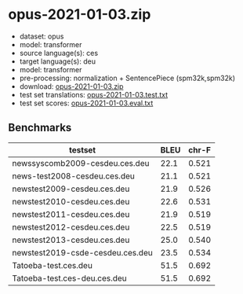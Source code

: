# opus-2021-01-03.zip

* dataset: opus
* model: transformer
* source language(s): ces
* target language(s): deu
* model: transformer
* pre-processing: normalization + SentencePiece (spm32k,spm32k)
* download: [opus-2021-01-03.zip](https://object.pouta.csc.fi/Tatoeba-MT-models/ces-deu/opus-2021-01-03.zip)
* test set translations: [opus-2021-01-03.test.txt](https://object.pouta.csc.fi/Tatoeba-MT-models/ces-deu/opus-2021-01-03.test.txt)
* test set scores: [opus-2021-01-03.eval.txt](https://object.pouta.csc.fi/Tatoeba-MT-models/ces-deu/opus-2021-01-03.eval.txt)

## Benchmarks

| testset               | BLEU  | chr-F |
|-----------------------|-------|-------|
| newssyscomb2009-cesdeu.ces.deu 	| 22.1 	| 0.521 |
| news-test2008-cesdeu.ces.deu 	| 21.1 	| 0.521 |
| newstest2009-cesdeu.ces.deu 	| 21.9 	| 0.526 |
| newstest2010-cesdeu.ces.deu 	| 22.6 	| 0.531 |
| newstest2011-cesdeu.ces.deu 	| 21.9 	| 0.519 |
| newstest2012-cesdeu.ces.deu 	| 22.5 	| 0.519 |
| newstest2013-cesdeu.ces.deu 	| 25.0 	| 0.540 |
| newstest2019-csde-cesdeu.ces.deu 	| 23.5 	| 0.534 |
| Tatoeba-test.ces.deu 	| 51.5 	| 0.692 |
| Tatoeba-test.ces-deu.ces.deu 	| 51.5 	| 0.692 |

